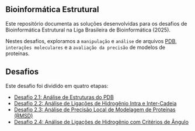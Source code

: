 ## Bioinformática Estrutural

Este repositório documenta as soluções desenvolvidas para os desafios de Bioinformática Estrutural na Liga Brasileira de Bioinformática (2025). 

Nestes desafios, exploramos a `manipulação` e `análise` de arquivos [PDB](https://en.wikipedia.org/wiki/Protein_Data_Bank_(file_format)), `interações moleculares` e a `avaliação da precisão` de modelos de proteínas.

## Desafios 

Este desafio foi dividido em quatro etapas:

* [Desafio 2.1: Análise de Estruturas do PDB](01)
* [Desafio 2.2: Análise de Ligações de Hidrogênio Intra e Inter-Cadeia](02)
* [Desafio 2.3: Análise de Precisão Local de Modelagem de Proteínas (RMSD)](03)
* [Desafio 2.4: Análise de Ligações de Hidrogênio com Critérios de Ângulo](04)
